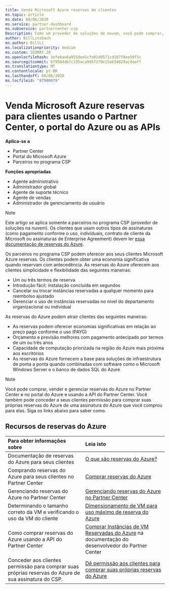 ```yaml
---
title: Venda Microsoft Azure reservas de clientes
ms.topic: article
ms.date: 08/06/2020
ms.service: partner-dashboard
ms.subservice: partnercenter-csp
Description: Como um provedor de soluções de nuvem, você pode comprar, vender ou gerenciar reservas do Azure para clientes. Use o Partner Center, o portal do Azure ou a API do Partner Center.
author: BillLinzbach
ms.author: BillLi
ms.localizationpriority: medium
ms.custom: SEOMAY.20
ms.openlocfilehash: 3efe8ae6a955dee5cfe01d0571cd107f8ee50f5c
ms.sourcegitcommit: b79504dbfc335aca995f370e15a654829acdaaff
ms.translationtype: MT
ms.contentlocale: pt-BR
ms.lasthandoff: 08/06/2020
ms.locfileid: "87900079"
---
```

# <a name="sell-microsoft-azure-reservations-to-customers-using-partner-center-the-azure-portal-or-apis"></a>Venda Microsoft Azure reservas para clientes usando o Partner Center, o portal do Azure ou as APIs

**Aplica-se a**

- Partner Center
- Portal do Microsoft Azure
- Parceiros no programa CSP

**Funções apropriadas**

- Agente administrativo
- Administrador global
- Agente de suporte técnico
- Agente de vendas
- Administrador de gerenciamento de usuário

> [!NOTE]
> Este artigo se aplica somente a parceiros no programa CSP (provedor de soluções na nuvem). Os clientes que usam outros tipos de assinaturas (como pagamento conforme o uso, individuais, contrato de cliente da Microsoft ou assinaturas de Enterprise Agreement) devem ler [essa documentação de reservas do Azure](https://docs.microsoft.com/azure/cost-management-billing/reservations).

Os parceiros no programa CSP podem oferecer aos seus clientes Microsoft Azure reservas. Os clientes podem obter uma economia significativa quando reservam com antecedência. As reservas do Azure oferecem aos clientes simplicidade e flexibilidade das seguintes maneiras:

- Um ou três termos de reserva
- Introdução fácil; instalação concluída em segundos
- Cancelar ou trocar instâncias reservadas a qualquer momento para reembolso ajustado
- Gerenciar o uso de instâncias reservadas no nível do departamento organizacional ou individual

As reservas do Azure podem atrair clientes das seguintes maneiras:

- As reservas podem oferecer economias significativas em relação ao preço pago conforme o uso (PAYG)
- Orçamento e previsão melhores com pagamento antecipado por termos de um ou três anos
- Capacidade de computação priorizada na região do Azure mais próxima aos escritórios
- As reservas do Azure fornecem a base para soluções de infraestrutura de ponta a ponta quando combinadas com software como o Microsoft Windows Server e o banco de dados SQL do Azure

>[!NOTE]
> Você pode comprar, vender e gerenciar reservas do Azure no Partner Center e no portal do Azure e usando a API do Partner Center. Você também pode conceder a seus clientes permissão para comprar suas próprias reservas do Azure de uma assinatura do Azure que você comprou para elas. Siga os links abaixo para saber como.

## <a name="azure-reservations-resources"></a>Recursos de reservas do Azure

|**Para obter informações sobre**   |**Leia isto**    |
|:-----------------------------|:-----------------|
| Documentação de reservas do Azure para seus clientes | [O que são reservas do Azure?](https://docs.microsoft.com/azure/billing/billing-save-compute-costs-reservations)
|Comprando reservas do Azure para seus clientes no Partner Center   |[Comprar reservas do Azure](azure-reservations-buying.md)
|Gerenciando reservas do Azure no Partner Center | [Gerenciando reservas do Azure no Partner Center](azure-reservations-manage.md)
|Determinando o tamanho correto da VM e verificando o uso da VM do cliente   |[Dimensionamento de VM para uso máximo de reserva do Azure](azure-usage.md)   |
|Como comprar reservas do Azure usando a API do Partner Center | [Comprar Instâncias de VM Reservadas do Azure](https://docs.microsoft.com/partner-center/develop/purchase-azure-reservations) na documentação do desenvolvedor do Partner Center   |
|Conceder aos clientes permissão para comprar suas próprias reservas do Azure de sua assinatura do CSP. | [Dê permissão aos clientes para comprar suas próprias reservas do Azure](give-customers-permission.md)   |
